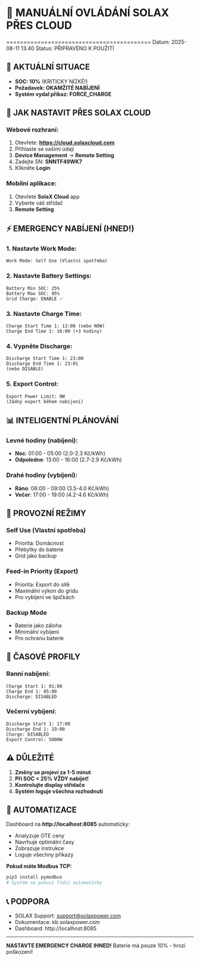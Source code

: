 # 📱 MANUÁLNÍ OVLÁDÁNÍ SOLAX PŘES CLOUD
==========================================
Datum: 2025-08-11 13:40
Status: PŘIPRAVENO K POUŽITÍ

## 🚨 AKTUÁLNÍ SITUACE
- **SOC: 10%** (KRITICKY NÍZKÉ!)
- **Požadavek: OKAMŽITÉ NABÍJENÍ**
- **Systém vydal příkaz: FORCE_CHARGE**

## 📱 JAK NASTAVIT PŘES SOLAX CLOUD

### Webové rozhraní:
1. Otevřete: **https://cloud.solaxcloud.com**
2. Přihlaste se vašimi údaji
3. **Device Management** → **Remote Setting**
4. Zadejte SN: **SNNTF49WK7**
5. Klikněte **Login**

### Mobilní aplikace:
1. Otevřete **SolaX Cloud** app
2. Vyberte váš střídač
3. **Remote Setting**

## ⚡ EMERGENCY NABÍJENÍ (HNED!)

### 1. Nastavte Work Mode:
```
Work Mode: Self Use (Vlastní spotřeba)
```

### 2. Nastavte Battery Settings:
```
Battery Min SOC: 25%
Battery Max SOC: 95%
Grid Charge: ENABLE ✅
```

### 3. Nastavte Charge Time:
```
Charge Start Time 1: 13:00 (nebo NOW)
Charge End Time 1: 16:00 (+3 hodiny)
```

### 4. Vypněte Discharge:
```
Discharge Start Time 1: 23:00
Discharge End Time 1: 23:01
(nebo DISABLE)
```

### 5. Export Control:
```
Export Power Limit: 0W
(žádný export během nabíjení)
```

## 📊 INTELIGENTNÍ PLÁNOVÁNÍ

### Levné hodiny (nabíjení):
- **Noc**: 01:00 - 05:00 (2.0-2.3 Kč/kWh)
- **Odpoledne**: 13:00 - 16:00 (2.7-2.9 Kč/kWh)

### Drahé hodiny (vybíjení):
- **Ráno**: 06:00 - 09:00 (3.5-4.0 Kč/kWh)
- **Večer**: 17:00 - 19:00 (4.2-4.6 Kč/kWh)

## 🔧 PROVOZNÍ REŽIMY

### Self Use (Vlastní spotřeba)
- Priorita: Domácnost
- Přebytky do baterie
- Grid jako backup

### Feed-in Priority (Export)
- Priorita: Export do sítě
- Maximální výkon do gridu
- Pro vybíjení ve špičkách

### Backup Mode
- Baterie jako záloha
- Minimální vybíjení
- Pro ochranu baterie

## 📝 ČASOVÉ PROFILY

### Ranní nabíjení:
```
Charge Start 1: 01:00
Charge End 1: 05:00
Discharge: DISABLED
```

### Večerní vybíjení:
```
Discharge Start 1: 17:00
Discharge End 1: 19:00
Charge: DISABLED
Export Control: 5000W
```

## ⚠️ DŮLEŽITÉ

1. **Změny se projeví za 1-5 minut**
2. **Při SOC < 25% VŽDY nabíjet!**
3. **Kontrolujte display střídače**
4. **Systém loguje všechna rozhodnutí**

## 🎯 AUTOMATIZACE

Dashboard na **http://localhost:8085** automaticky:
- Analyzuje OTE ceny
- Navrhuje optimální časy
- Zobrazuje instrukce
- Loguje všechny příkazy

**Pokud máte Modbus TCP:**
```bash
pip3 install pymodbus
# Systém se pokusí řídit automaticky
```

## 📞 PODPORA

- SOLAX Support: support@solaxpower.com
- Dokumentace: kb.solaxpower.com
- Dashboard: http://localhost:8085

---
**NASTAVTE EMERGENCY CHARGE IHNED!**
Baterie má pouze 10% - hrozí poškození!